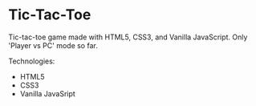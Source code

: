 # Tic-Tac-Toe

Tic-tac-toe game made with HTML5, CSS3, and Vanilla JavaScript. Only 'Player vs PC' mode so far.


Technologies:
<ul>
<li>HTML5</li>
<li>CSS3</li>
<li>Vanilla JavaSript</li>
</ul>
